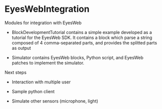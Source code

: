 # EyesWebIntegration

Modules for integration with EyesWeb

- BlockDevelopmentTutorial contains a simple example developed as a tutorial for the EyesWeb SDK. It contains a block which parse a string composed of 4 comma-separated parts, and provides the splitted parts as output

- Simulator contains EyesWeb blocks, Python script, and EyesWeb patches to implement the simulator.


Next steps

- Interaction with multiple user

- Sample python client

- Simulate other sensors (microphone, light)

